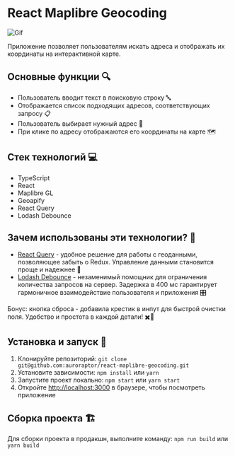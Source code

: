 # React Maplibre Geocoding

![Gif](https://media.giphy.com/media/8xssLoynwFbuAngkXj/giphy.gif)

Приложение позволяет пользователям искать адреса и отображать их координаты на интерактивной карте.

## Основные функции 🔍
- Пользователь вводит текст в поисковую строку 🔤
- Отображается список подходящих адресов, соответствующих запросу 📋
- Пользователь выбирает нужный адрес 📍
- При клике по адресу отображаются его координаты на карте 🗺

## Стек технологий 💻
- TypeScript
- React
- Maplibre GL
- Geoapify
- React Query
- Lodash Debounce

## Зачем использованы эти технологии? 🤔
- [React Query](https://www.npmjs.com/package/react-query) - удобное решение для работы с геоданными, позволяющее забыть о Redux. Управление данными становится проще и надежнее 🔗
- [Lodash Debounce](https://www.npmjs.com/package/lodash.debounce) - незаменимый помощник для ограничения количества запросов на сервер. Задержка в 400 мс гарантирует гармоничное взаимодействие пользователя и приложения 🎛️

Бонус: кнопка сброса - добавила крестик в инпут для быстрой очистки поля. Удобство и простота в каждой детали! ✖️🙌

## Установка и запуск 🚀
1. Клонируйте репозиторий: `git clone git@github.com:auroraptor/react-maplibre-geocoding.git`
2. Установите зависимости: `npm install` или `yarn`
3. Запустите проект локально: `npm start` или `yarn start`
4. Откройте [http://localhost:3000](http://localhost:3000) в браузере, чтобы посмотреть приложение

## Сборка проекта 🏗
Для сборки проекта в продакшн, выполните команду: `npm run build` или `yarn build`
